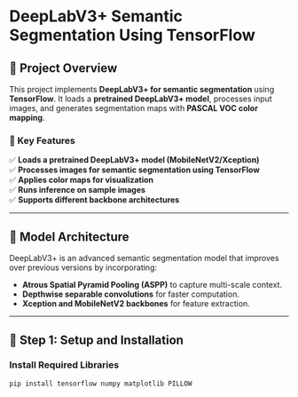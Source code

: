 # DeepLabV3+ Semantic Segmentation Using TensorFlow

## **📌 Project Overview**
This project implements **DeepLabV3+ for semantic segmentation** using **TensorFlow**. It loads a **pretrained DeepLabV3+ model**, processes input images, and generates segmentation maps with **PASCAL VOC color mapping**.

### **🚀 Key Features**
✅ **Loads a pretrained DeepLabV3+ model (MobileNetV2/Xception)**  
✅ **Processes images for semantic segmentation using TensorFlow**  
✅ **Applies color maps for visualization**  
✅ **Runs inference on sample images**  
✅ **Supports different backbone architectures**  

---

## **📌 Model Architecture**
DeepLabV3+ is an advanced semantic segmentation model that improves over previous versions by incorporating:
- **Atrous Spatial Pyramid Pooling (ASPP)** to capture multi-scale context.
- **Depthwise separable convolutions** for faster computation.
- **Xception and MobileNetV2 backbones** for feature extraction.

---

## **📌 Step 1: Setup and Installation**
### **Install Required Libraries**
```bash
pip install tensorflow numpy matplotlib PILLOW
